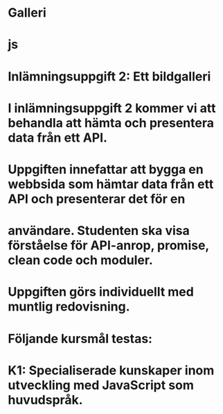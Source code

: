 # Galleri
# js
# Inlämningsuppgift 2: Ett bildgalleri
# I inlämningsuppgift 2 kommer vi att behandla att hämta och presentera data från ett API.
# Uppgiften innefattar att bygga en webbsida som hämtar data från ett API och presenterar det för en
# användare. Studenten ska visa förståelse för API-anrop, promise, clean code och moduler.
# Uppgiften görs individuellt med muntlig redovisning.
# Följande kursmål testas:
# K1: Specialiserade kunskaper inom utveckling med JavaScript som huvudspråk.
